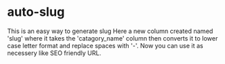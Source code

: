 # auto-slug
This is an easy way to generate slug
Here a new column created named 'slug' where it takes the 'catagory_name' column then converts it to lower case letter format and replace spaces with '-'. Now you can use it as necessery like SEO friendly URL.
